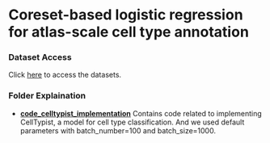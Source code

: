 # Coreset-based logistic regression for atlas-scale cell type annotation

### Dataset Access
Click [here](https://drive.google.com/drive/folders/1mj5txQ_L_9jYs397UxSTcA4L_7xPyaBG?usp=share_link) to access the datasets.

### Folder Explaination
- [**code_celltypist_implementation**](code_celltypist_implementation) Contains code related to implementing CellTypist, a model for cell type classification. And we used default parameters with batch_number=100 and batch_size=1000.

